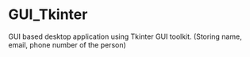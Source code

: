 # GUI_Tkinter
GUI based desktop application using Tkinter GUI toolkit.
(Storing name, email, phone number of the person)
